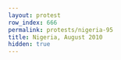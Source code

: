 ```yaml
---
layout: protest
row_index: 666
permalink: protests/nigeria-95
title: Nigeria, August 2010
hidden: true
---
```

